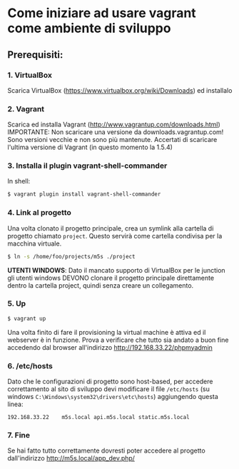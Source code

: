 # Come iniziare ad usare vagrant come ambiente di sviluppo

## Prerequisiti:
### 1. VirtualBox
Scarica VirtualBox (<https://www.virtualbox.org/wiki/Downloads>) ed installalo

### 2. Vagrant
Scarica ed installa Vagrant (<http://www.vagrantup.com/downloads.html>)
IMPORTANTE: Non scaricare una versione da downloads.vagrantup.com! Sono versioni vecchie e non sono più mantenute. Accertati di scaricare l'ultima versione di Vagrant (in questo momento la 1.5.4)

### 3. Installa il plugin vagrant-shell-commander
In shell:
```sh
$ vagrant plugin install vagrant-shell-commander
```

### 4. Link al progetto
Una volta clonato il progetto principale, crea un symlink alla cartella di progetto chiamato `project`. Questo servirà come cartella condivisa per la macchina virtuale.
```sh
$ ln -s /home/foo/projects/m5s ./project
```
**UTENTI WINDOWS**: Dato il mancato supporto di VirtualBox per le junction gli utenti windows DEVONO clonare il progetto principale direttamente dentro la cartella project, quindi senza creare un collegamento. 

### 5. Up
```sh
$ vagrant up
```
Una volta finito di fare il provisioning la virtual machine è attiva ed il webserver è in funzione.
Prova a verificare che tutto sia andato a buon fine accedendo dal browser all'indirizzo http://192.168.33.22/phpmyadmin

### 6. /etc/hosts
Dato che le configurazioni di progetto sono host-based, per accedere correttamento al sito di sviluppo devi modificare il file `/etc/hosts` (su windows `C:\Windows\system32\drivers\etc\hosts`) aggiungendo questa linea:
```
192.168.33.22    m5s.local api.m5s.local static.m5s.local
```

### 7. Fine
Se hai fatto tutto correttamente dovresti poter accedere al progetto dall'indirizzo http://m5s.local/app_dev.php/

